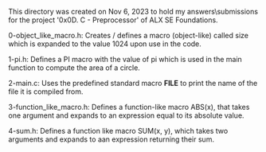 This directory was created on Nov 6, 2023 to hold my answers\submissions
for the project '0x0D. C - Preprocessor' of ALX SE Foundations.

0-object_like_macro.h: Creates / defines a macro (object-like) called size which
is expanded to the value 1024 upon use in the code.

1-pi.h: Defines a PI macro with the value of pi which is used in the main
function to compute the area of a circle.

2-main.c: Uses the predefined standard macro __FILE__ to print the name of
the file it is compiled from.

3-function_like_macro.h: Defines a function-like macro ABS(x), that takes one
argument and expands to an expression equal to its absolute value.

4-sum.h: Defines a function like macro SUM(x, y), which takes two arguments and
expands to aan expression returning their sum.
